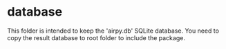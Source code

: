 # database

This folder is intended to keep the 'airpy.db' SQLite database. You need to copy
the result database to root folder to include the package.